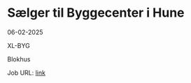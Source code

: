 # Sælger til Byggecenter i Hune
06-02-2025

XL-BYG

Blokhus

Job URL: [link](https://app.elvium.com/da/positions/29314/job_posting?referer_host=www.jobindex.dk)


